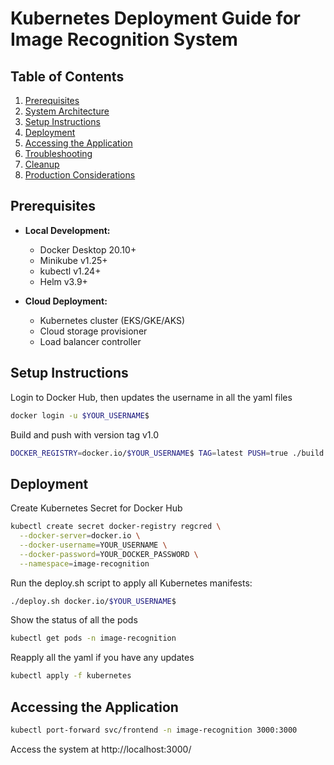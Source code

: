 # Kubernetes Deployment Guide for Image Recognition System

## Table of Contents
1. [Prerequisites](#prerequisites)
2. [System Architecture](#system-architecture)
3. [Setup Instructions](#setup-instructions)
4. [Deployment](#deployment)
5. [Accessing the Application](#accessing-the-application)
6. [Troubleshooting](#troubleshooting)
7. [Cleanup](#cleanup)
8. [Production Considerations](#production-considerations)

## Prerequisites <a name="prerequisites"></a>
- ​**Local Development:​**​
  - Docker Desktop 20.10+
  - Minikube v1.25+
  - kubectl v1.24+
  - Helm v3.9+

- ​**Cloud Deployment:​**​
  - Kubernetes cluster (EKS/GKE/AKS)
  - Cloud storage provisioner
  - Load balancer controller

## Setup Instructions <a name="setup-instructions"></a>
Login to Docker Hub​, then updates the username in all the yaml files
```bash
docker login -u $YOUR_USERNAME$
```
Build and push with version tag v1.0
```bash
DOCKER_REGISTRY=docker.io/$YOUR_USERNAME$ TAG=latest PUSH=true ./build.sh
```

## Deployment <a name="deployment"></a>
Create Kubernetes Secret for Docker Hub​
```bash
kubectl create secret docker-registry regcred \
  --docker-server=docker.io \
  --docker-username=YOUR_USERNAME \
  --docker-password=YOUR_DOCKER_PASSWORD \
  --namespace=image-recognition
```
Run the deploy.sh script to apply all Kubernetes manifests:
```bash
./deploy.sh docker.io/$YOUR_USERNAME$
```
Show the status of all the pods
```bash
kubectl get pods -n image-recognition
```
Reapply all the yaml if you have any updates
```bash
kubectl apply -f kubernetes
```

## Accessing the Application <a name="accessing-the-application"></a>
```bash
kubectl port-forward svc/frontend -n image-recognition 3000:3000
```
Access the system at http://localhost:3000/